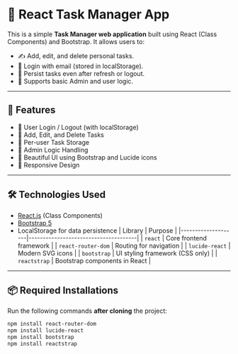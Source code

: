 # 📝 React Task Manager App

This is a simple **Task Manager web application** built using React (Class Components) and Bootstrap. It allows users to:

- ✍️ Add, edit, and delete personal tasks.
- 🔐 Login with email (stored in localStorage).
- 💾 Persist tasks even after refresh or logout.
- 👤 Supports basic Admin and user logic.

---

## 🚀 Features

- 🔐 User Login / Logout (with localStorage)
- 📝 Add, Edit, and Delete Tasks
- 👥 Per-user Task Storage
- 🧠 Admin Logic Handling
- 🌈 Beautiful UI using Bootstrap and Lucide icons
- 📱 Responsive Design


---

## 🛠️ Technologies Used

- [React.js](https://reactjs.org/) (Class Components)
- [Bootstrap 5](https://getbootstrap.com/)
- LocalStorage for data persistence
| Library            | Purpose                              |
|--------------------|--------------------------------------|
| `react`            | Core frontend framework              |
| `react-router-dom` | Routing for navigation               |
| `lucide-react`     | Modern SVG icons                     |
| `bootstrap`        | UI styling framework (CSS only)      |
| `reactstrap`       | Bootstrap components in React        |

---

## 📦 Required Installations

Run the following commands **after cloning** the project:

```bash
npm install react-router-dom
npm install lucide-react
npm install bootstrap
npm install reactstrap






